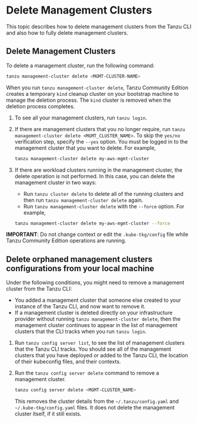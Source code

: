 # Delete Management Clusters

This topic describes how to delete management clusters from the Tanzu CLI and also how to fully delete management clusters.

## Delete Management Clusters

To delete a management cluster, run the following command:

```sh
tanzu management-cluster delete <MGMT-CLUSTER-NAME>
```

When you run `tanzu management-cluster delete`, Tanzu Community Edition creates a temporary `kind` cleanup cluster on your bootstrap machine to manage the deletion process. The `kind` cluster is removed when the deletion process completes.

1. To see all your management clusters, run `tanzu login`.
1. If there are management clusters that you no longer require, run `tanzu management-cluster delete <MGMT_CLUSTER_NAME>`. To skip the `yes/no` verification step, specify the `--yes` option. You must be logged in to the management cluster that you want to delete. For example,

   ```sh
   tanzu management-cluster delete my-aws-mgmt-cluster
   ```

1. If there are workload clusters running in the management cluster, the delete operation is not performed. In this case, you can delete the management cluster in two ways:
   * Run `tanzu cluster delete` to delete all of the running clusters and then run `tanzu management-cluster delete` again.
   * Run `tanzu management-cluster delete` with the `--force` option. For example,

   ```sh
   tanzu management-cluster delete my-aws-mgmt-cluster --force
   ```

**IMPORTANT**: Do not change context or edit the `.kube-tkg/config` file while Tanzu Community Edition operations are running.

## Delete orphaned management clusters configurations from your local machine

Under the following conditions, you might need to remove a management cluster from the Tanzu CLI:

* You added a management cluster that someone else created to your instance of the Tanzu CLI, and now want to remove it.
* If a management cluster is deleted directly on your infrastructure provider without running `tanzu management-cluster delete`, then the management cluster continues to appear in the list of management clusters that the CLI tracks when you run `tanzu login`.

1. Run `tanzu config server list`, to see the list of management clusters that the Tanzu CLI tracks. You should see all of the management clusters that you have deployed or added to the Tanzu CLI, the location of their kubeconfig files, and their contexts.
1. Run the `tanzu config server delete` command to remove a management cluster.

   ```sh
   tanzu config server delete <MGMT-CLUSTER_NAME>
   ```

   This removes the cluster details from the `~/.tanzu/config.yaml` and `~/.kube-tkg/config.yaml` files. It does not delete the management cluster itself, if it still exists.
